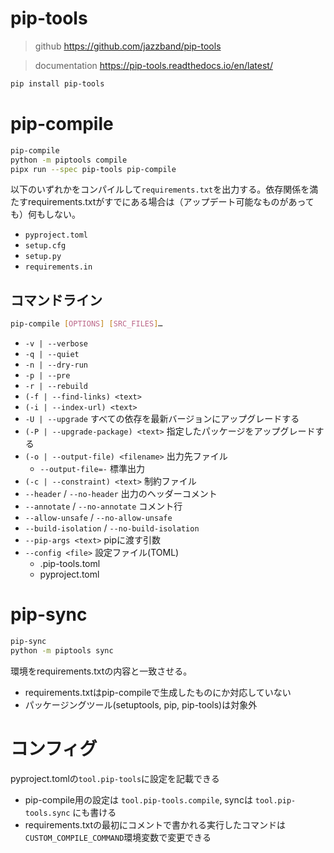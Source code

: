 # pip-tools
> github
> https://github.com/jazzband/pip-tools

> documentation
> https://pip-tools.readthedocs.io/en/latest/

```sh
pip install pip-tools
```

# pip-compile
```sh
pip-compile
python -m piptools compile
pipx run --spec pip-tools pip-compile
```
以下のいずれかをコンパイルして`requirements.txt`を出力する。依存関係を満たすrequirements.txtがすでにある場合は（アップデート可能なものがあっても）何もしない。
- `pyproject.toml`
- `setup.cfg`
- `setup.py`
- `requirements.in`

## コマンドライン
```sh
pip-compile [OPTIONS] [SRC_FILES]…
```
- `-v | --verbose`
- `-q | --quiet`
- `-n | --dry-run`
- `-p | --pre`
- `-r | --rebuild`
- `(-f | --find-links) <text>`
- `(-i | --index-url) <text>`
- `-U | --upgrade` すべての依存を最新バージョンにアップグレードする
- `(-P | --upgrade-package) <text>` 指定したパッケージをアップグレードする
- `(-o | --output-file) <filename>` 出力先ファイル
  - `--output-file=-` 標準出力
- `(-c | --constraint) <text>` 制約ファイル
- `--header` / `--no-header` 出力のヘッダーコメント
- `--annotate` / `--no-annotate` コメント行
- `--allow-unsafe` / `--no-allow-unsafe`
- `--build-isolation` / `--no-build-isolation`
- `--pip-args <text>` pipに渡す引数
- `--config <file>` 設定ファイル(TOML)
  - .pip-tools.toml
  - pyproject.toml


# pip-sync
```sh
pip-sync
python -m piptools sync
```
環境をrequirements.txtの内容と一致させる。
- requirements.txtはpip-compileで生成したものにか対応していない
- パッケージングツール(setuptools, pip, pip-tools)は対象外

# コンフィグ
pyproject.tomlの`tool.pip-tools`に設定を記載できる
- pip-compile用の設定は `tool.pip-tools.compile`, syncは `tool.pip-tools.sync` にも書ける
- requirements.txtの最初にコメントで書かれる実行したコマンドは`CUSTOM_COMPILE_COMMAND`環境変数で変更できる


